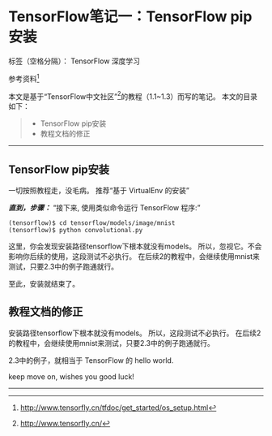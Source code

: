 ﻿# TensorFlow笔记一：TensorFlow pip安装

标签（空格分隔）： TensorFlow 深度学习

参考资料[^1.2下载与安装]

本文是基于“TensorFlow中文社区”[^中文社区]的教程（1.1~1.3）而写的笔记。
本文的目录如下：
> * TensorFlow pip安装
> * 教程文档的修正

---
## TensorFlow pip安装
一切按照教程走，没毛病。
推荐“基于 VirtualEnv 的安装”

***直到，步骤：***
“接下来, 使用类似命令运行 TensorFlow 程序:”
```
(tensorflow)$ cd tensorflow/models/image/mnist
(tensorflow)$ python convolutional.py
```
这里，你会发现安装路径tensorflow下根本就没有models。
所以，忽视它。不会影响你后续的使用，这段测试不必执行。
在后续2的教程中，会继续使用mnist来测试，只要2.3中的例子跑通就行。

至此，安装就结束了。


## 教程文档的修正
安装路径tensorflow下根本就没有models。
所以，这段测试不必执行。
在后续2的教程中，会继续使用mnist来测试，只要2.3中的例子跑通就行。

2.3中的例子，就相当于 TensorFlow 的 hello world.

keep move on, wishes you good luck!

---
[^中文社区]:http://www.tensorfly.cn/

[^1.2下载与安装]: http://www.tensorfly.cn/tfdoc/get_started/os_setup.html





